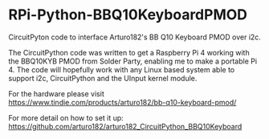 # RPi-Python-BBQ10KeyboardPMOD

CircuitPyton code to interface Arturo182's BB Q10 Keyboard PMOD over i2c.

The CircuitPython code was written to get a Raspberry Pi 4 working with the BBQ10KYB PMOD from Solder Party, enabling me to make a portable Pi 4.
The code will hopefully work with any Linux based system able to support i2c, CircuitPython and the UInput kernel module.

For the hardware please visit https://www.tindie.com/products/arturo182/bb-q10-keyboard-pmod/

For more detail on how to set it up: https://github.com/arturo182/arturo182_CircuitPython_BBQ10Keyboard


